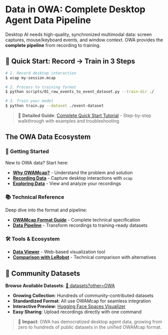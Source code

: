 # Data in OWA: Complete Desktop Agent Data Pipeline

Desktop AI needs high-quality, synchronized multimodal data: screen captures, mouse/keyboard events, and window context. OWA provides the **complete pipeline** from recording to training.

## 🚀 Quick Start: Record → Train in 3 Steps

<!-- SYNC-ID: quick-start-3-steps -->
```bash
# 1. Record desktop interaction
$ ocap my-session.mcap

# 2. Process to training format
$ python scripts/01_raw_events_to_event_dataset.py --train-dir ./

# 3. Train your model
$ python train.py --dataset ./event-dataset
```

> 📖 **Detailed Guide**: [Complete Quick Start Tutorial](../quick-start.md) - Step-by-step walkthrough with examples and troubleshooting
<!-- END-SYNC: quick-start-3-steps -->

## The OWA Data Ecosystem

### 🎯 **Getting Started**
New to OWA data? Start here:

- **[Why OWAMcap?](getting-started/why-owamcap.md)** - Understand the problem and solution
- **[Recording Data](getting-started/recording-data.md)** - Capture desktop interactions with `ocap`
- **[Exploring Data](getting-started/exploring-data.md)** - View and analyze your recordings

### 📚 **Technical Reference**
Deep dive into the format and pipeline:

- **[OWAMcap Format Guide](technical-reference/format-guide.md)** - Complete technical specification
- **[Data Pipeline](technical-reference/data-pipeline.md)** - Transform recordings to training-ready datasets

### 🛠️ **Tools & Ecosystem**
- **[Data Viewer](tools/viewer.md)** - Web-based visualization tool
- **[Comparison with LeRobot](tools/comparison-with-lerobot.md)** - Technical comparison with alternatives

## 🤗 Community Datasets

<!-- SYNC-ID: community-datasets -->
**Browse Available Datasets**: [🤗 datasets?other=OWA](https://huggingface.co/datasets?other=OWA)

- **Growing Collection**: Hundreds of community-contributed datasets
- **Standardized Format**: All use OWAMcap for seamless integration
- **Interactive Preview**: [Hugging Face Spaces Visualizer](https://huggingface.co/spaces/open-world-agents/visualize_dataset)
- **Easy Sharing**: Upload recordings directly with one command

> 🚀 **Impact**: OWA has democratized desktop agent data, growing from zero to hundreds of public datasets in the unified OWAMcap format.
<!-- END-SYNC: community-datasets -->